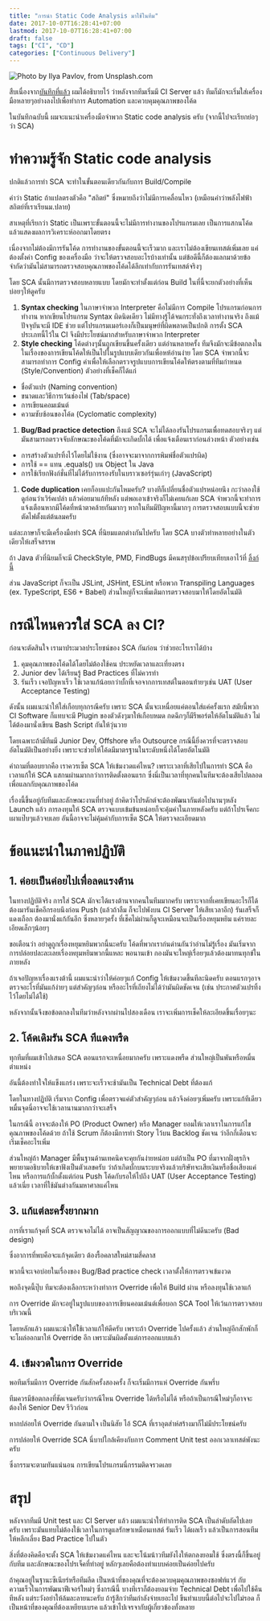 ```yaml
---
title: "การนำ Static Code Analysis มาใช้ในทีม"
date: 2017-10-07T16:28:41+07:00
lastmod: 2017-10-07T16:28:41+07:00
draft: false
tags: ["CI", "CD"]
categories: ["Continuous Delivery"]
---
```


![Photo by Ilya Pavlov, from Unsplash.com](/img/code-01.jpg)

สืบเนื่องจาก[บันทึกที่แล้ว](/post/01-ci-journey/) ผมได้อธิบายไว้ ว่าหลังจากทีมเริ่มมี CI Server แล้ว ทีมก็มักจะเริ่มใส่เครื่องมือหลายๆอย่างลงไปเพื่อทำการ Automation  และควบคุมคุณภาพของโค้ด

ในบันทึกฉบับนี้ ผมจะแนะนำเครื่องมือจำพวก Static code analysis ครับ (จากนี้ไปจะเรียกย่อๆว่า SCA)   



<!--more-->

# ทำความรู้จัก Static code analysis
ปกติแล้วการทำ SCA จะทำในขั้นตอนเดียวกันกับการ Build/Compile

คำว่า Static ถ้าแปลตรงตัวคือ "สถิตย์" ซึ่งหมายถึงว่าไม่มีการเคลื่อนไหว (เหมือนคำว่าพลังไฟฟ้าสถิตย์ที่เราเรียนม.ปลาย)

สาเหตุที่เรียกว่า Static เป็นเพราะขั้นตอนนี้จะไม่มีการทำงานของโปรแกรมเลย เป็นการแสกนโค้ดแล้วแสดงผลการวิเคราะห์ออกมาโดยตรง

เนื่องจากไม่ต้องมีการรันโค้ด การทำงานของขั้นตอนนี้จะเร็วมาก และเราไม่ต้องเขียนเทสต์เพิ่มเลย แค่ต้องตั้งค่า Config ของเครื่องมือ ว่าจะให้ตรวจสอบอะไรบ้างเท่านั้น แต่ข้อดีนี้ก็ต้องแลกมาด้วยข้อจำกัดว่ามันไม่สามารถตรวจสอบคุณภาพของโค้ดได้ลึกเท่ากับการรันเทสต์จริงๆ

โดย SCA นั้นมีการตรวจสอบหลายแบบ โดยมักจะทำตั้งแต่ก่อน Build ในที่นี้จะยกตัวอย่างที่เห็นบ่อยๆให้ดูครับ

1. **Syntax checking** ในภาษาจำพวก Interpreter คือไม่มีการ Compile โปรแกรมก่อนการทำงาน หากเขียนโปรแกรม Syntax ผิดนิดเดียว ไม่มีทางรู้ได้จนกระทั่งถึงเวลาทำงานจริง ถึงแม้ปัจจุบันจะมี IDE ช่วย แต่โปรแกรมเมอร์เองก็เป็นมนุษย์ที่ผิดพลาดเป็นปกติ การตั้ง SCA ประเภทนี้ไว้ใน CI จึงมีประโยชน์มากสำหรับภาษาจำพวก Interpreter
1. **Style checking** โค้ดต่างๆนั้นถูกเขียนขึ้นครั้งเดียว แต่อ่านหลายครั้ง ทีมจึงมักจะมีข้อตกลงในในเรื่องของการเขียนโค้ดให้เป็นไปในรูปแบบเดียวกันเพื่อหห้อ่านง่าย โดย SCA จำพวกนี้จะสามารถทำการ Config ค่าเพื่อให้เลือกตรวจรูปแบบการเขียนโค้ดให้ตรงตามที่ทีมกำหนด (Style/Convention) ตัวอย่างที่เช็คก็ได้แก่
  * ชื่อตัวแปร (Naming convention)
  * ขนาดและวิธีการเว้นช่องไฟ (Tab/space)
  * การเขียนคอมเม้นต์
  * ความซับซ้อนของโค้ด  (Cyclomatic complexity)
1. **Bug/Bad practice detection** ถึงแม้ SCA จะไม่ได้ลองรันโปรแกรมเพื่อทดสอบจริงๆ แต่มันสามารถตรวจจับลักษณะของโค้ดที่มักจะเกิดบั้กได้ เพื่อแจ้งเตือนเราก่อนล่วงหน้า ตัวอย่างเช่น
  * การสร้างตัวแปรทิ้งไว้โดยไม่ใช้งาน (ซึ่งอาจจะมาจากการพิมพ์ชื่อตัวแปรผิด)
  * การใช้ == แทน .equals() บน Object ใน Java  
  * การใช้เรียกฟังก์ชั่นที่ไม่ได้รับการรองรับในบราวเซอร์รุ่นเก่าๆ (JavaScript)
1. **Code duplication** เคยก็อบแปะกันไหมครับ? บางทีก็เปลี่ยนชื่อตัวแปรหน่อยนึง กะว่าลองใช้ดูก่อนว่าเวิร์คเปล่า แล้วค่อยมาแก้ทีหลัง แต่พอเอาเข้าจริงก็ไม่เคยแก้เลย SCA จำพวกนี้จะทำการแจ้งเตือนหากมีโค้ดที่หน้าตาคล้ายกันมากๆ  หากในทีมมีปัญหานี้มากๆ การตรวจสอบแบบนี้จะช่วยตัดไฟตั้งแต่ต้นลมครับ

แต่ละภาษาก็จะมีเครื่องมือทำ SCA ที่นิยมแตกต่างกันไปครับ โดย SCA บางตัวทำหลายอย่างในตัวเดียวให้เสร็จสรรพ

ถ้า Java ตัวที่นิยมก็จะมี CheckStyle, PMD, FindBugs มีคนสรุปข้อเปรียบเทียบเอาไว้ที่ [ลิ้งก์นี้](http://continuousdev.com/2015/08/checkstyle-vs-pmd-vs-findbugs/)

ส่วน JavaScript ก็จะเป็น JSLint, JSHint, ESLint หรือพวก Transpiling Languages (ex. TypeScript, ES6 + Babel) ส่วนใหญ่ก็จะเพิ่มเติมการตรวจสอบมาให้โดยอัตโนมัติ

# กรณีไหนควรใส่ SCA ลง CI?
ก่อนจะตัดสินใจ เรามาประมวลประโยชน์ของ SCA กันก่อน ว่าช่วยอะไรเราได้บ้าง

1. คุมคุณภาพของโค้ดได้โดยไม่ต้องใช้คน ประหยัดเวลาและเที่ยงตรง
1. Junior dev ได้เรียนรู้ Bad Practices ที่ไม่ควรทำ
1. รันเร็ว เจอปัญหาเร็ว ใช้เวลาแก้น้อยกว่าบั้กที่เจอจากการเทสต์ในตอนท้ายๆเช่น UAT (User Acceptance Testing)

ดังนั้น ผมแนะนำให้ใส่เกือบทุกกรณีครับ เพราะ SCA นั้นจะเหนื่อยแค่ตอนใส่แค่ครั้งแรก สมัยนี้พวก CI Software ก็แทบจะมี Plugin ของตัวดังๆมาให้เกือบหมด กดฉึกๆก็มีรีพอร์ตให้อัตโนมัติแล้ว ไม่ได้ต้องมานั่งเขียน Bash Script กันให้วุ่นวาย

โดยเฉพาะถ้ามีทีมมี Junior Dev, Offshore หรือ Outsource  กรณีนี้ยิ่งควรที่จะตรวจสอบอัตโนมัติเป็นอย่างยิ่ง เพราะจะช่วยให้โค้ดมีมาตรฐานในระดับหนึ่งได้โดยอัตโนมัติ

คำถามที่ตอบยากคือ เราควรเซ็ต SCA ให้เข้มงวดแค่ไหน? เพราะเวลาที่เสียไปในการทำ SCA คือเวลาแก้ให้ SCA แสกนผ่านมากกว่าการติดตั้งตอนแรก ซึ่งนี่เป็นเวลาที่ทุกคนในทีมจะต้องเสียไปตลอด เพื่อแลกกับคุณภาพของโค้ด

เรื่องนี้ขึ้นอยู่กับทีมและลักษณะงานที่ทำอยู่ ถ้าคิดว่าโปรดักต์จะต้องพัฒนากันต่อไปนานๆหลัง Launch แล้ว การลงทุนให้ SCA ตรวจแบบเข้มข้นหน่อยก็จะคุ้มค่าในภายหลังครับ แต่ถ้าโปรเจ็คกะเผาแป๊บๆแล้วจบเลย อันนี้อาจจะไม่คุ้มค่ากับการเซ็ต SCA ให้ตรวจละเอียดมาก


# ข้อแนะนำในภาคปฏิบัติ

## 1. ค่อยเป็นค่อยไปเพื่อลดแรงต้าน
ในทางปฏิบัติจริง การใส่ SCA มักจะได้แรงต้านจากคนในทีมมากครับ เพราะจากที่เคยเขียนอะไรก็ได้ ต้องมารันเช็คอีกรอบนึงก่อน Push (แล้วถ้าลืม ก็จะไปพังบน CI Server ให้เสียเวลาอีก) รันเสร็จก็แดงเถือก ต้องมานั่งแก้กันอีก ซึ่งหลายๆครั้ง ที่เช็คไม่ผ่านก็ดูจะเหมือนจะเป็นเรื่องหยุมหยิม แค่รายละเอียดเล็กๆน้อยๆ

ขอเตือนว่า อย่าดูถูกเรื่องหยุมหยิมพวกนี้นะครับ โค้ดที่พวกเราก่นด่านกันว่าอ่านไม่รู้เรื่อง มันเริ่มจากการปล่อยปละละเลยเรื่องหยุมหยิมพวกนี้แหละ พอนานเข้า กองมันจะใหญ่เรื่อยๆแล้วต้องมาทนทุกข์ในภายหลัง

ถ้าเจอปัญหาเรื่องแรงต้านี้ ผมแนะนำว่าให้ค่อยๆแก้ Config ให้เข้มงวดขึ้นทีละนิดครับ ตอนแรกๆอาจตรวจอะไรที่มันแก้ง่ายๆ แต่สำคัญๆก่อน หรืออะไรที่เถียงไม่ได้ว่ามันผิดชัดเจน (เช่น ประกาศตัวแปรทิ้งไว้โดยไม่ได้ใช้)

หลังจากนั้นจึงขอข้อตกลงในทีมว่าหลังจากผ่านไปสองเดือน เราจะเพิ่มการเช็คให้ละเอียดขึ้นเรื่อยๆนะ

## 2. โค้ดเดิมรัน SCA ทีแดงพรืด
ทุกทีมที่ผมเข้าไปเสนอ SCA ตอนแรกจะเหนื่อยมากครับ เพราะแดงพรืด ส่วนใหญ่เป็นพันหรือหมื่นตำแหน่ง

อันนี้ต้องทำใจให้แข็งแกร่ง เพราะจะเร็วจะช้ามันเป็น Technical Debt ที่ต้องแก้

โดยในทางปฏิบัติ เริ่มจาก Config เพื่อตรวจแค่ตัวสำคัญๆก่อน แล้วจึงค่อยๆเพิ่มครับ เพราะแก้ทีเดียวหมื่นจุดนี่อาจจะใช้เวลานานมากกว่าจะเสร็จ

ในกรณีนี้ อาจจะต้องให้ PO (Product Owner) หรือ Manager ยอมให้เวลาเราในการแก้ไขคุณภาพของโค้ดด้วย ถ้าใช้ Scrum ก็ต้องมีการทำ Story ไว้บน Backlog ชัดเจน ว่าอีกกี่เดือนจะเริ่มเช็คอะไรเพิ่ม

ส่วนใหญ่ถ้า Manager มีพื้นฐานด้านเทคนิคจะคุยกันง่ายหน่อย แต่ถ้าเป็น PO ที่มาจากฝั่งธุรกิจ พยายามอธิบายให้เขาฟังเป็นตัวเลขครับ ว่าถ้าเกิดบั้กบนระบบจริงแล้วบริษัทจะเสียเงินหรือชื่อเสียงแค่ไหน หรือการแก้บั้กตั้งแต่ก่อน Push โค้ดกับรอให้ไปถึง UAT (User Acceptance Testing) แล้วเนี่ย เวลาที่ใช้มันต่างกันมหาศาลแค่ไหน

## 3. แก้แต่ละครั้งยากมาก
การที่เราแก้จุดที่ SCA ตรวจเจอไม่ได้ อาจเป็นสัญญาณของการออกแบบที่ไม่ดีนะครับ (Bad design)

ซึ่งอาการที่พบคือจะแก้จุดเดียว ต้องรื้อคลาสใหม่สามสี่คลาส

พวกนี้จะเจอบ่อยในเรื่องของ Bug/Bad practice check  เวลาตั้งให้การตรวจเข้มงวด

พอถึงจุดนี้ปุ๊บ ทีมจะต้องเลือกระหว่างทำการ Override เพื่อให้ Build ผ่าน หรือลงทุนใช้เวลาแก้

การ Override มักจะอยู่ในรูปแบบของการเขียนคอมเม้นต์เพื่อบอก SCA Tool ให้เว้นการตรวจสอบบริเวณนี้

โดยหลักแล้ว ผมแนะนำให้ใ่ช้เวลาแก้ให้ดีครับ เพราะถ้า Override ไปครั้งแล้ว ส่วนใหญ่อีกสักพักก็จะโผล่ออกมาให้ Override อีก เพราะมันผิดตั้งแต่การออกแบบแล้ว

## 4. เข้มงวดในการ Override
พอทีมเริ่มมีการ Override กันสักครั้งสองครั้ง ก็จะเริ่มมีการแห่ Override กันพรึ่บ

ทีมควรมีข้อตกลงที่ชัดเจนครับว่ากรณีไหน Override ได้หรือไม่ได้ หรือถ้าเป็นกรณีใหม่ๆก็อาจจะต้องให้ Senior Dev รีวิวก่อน

หากปล่อยให้ Override กันตามใจ เป็นนิสัย ไอ้ SCA ที่เราอุตส่าห์สร้างมาก็ไม่มีประโยชน์ครับ

การปล่อยให้ Override SCA นี่บาปใกล้เคียงกับการ Comment Unit test ออกเวลาเทสต์พังนะครับ  

ซึ่งกรรมจะตามทันแน่นอน การเขียนโปรแกรมนี่กรรมติดจรวดเลย

# สรุป
หลังจากทีมมี Unit test และ CI Server แล้ว ผมแนะนำให้ทำการติด SCA เป็นลำดับถัดไปเลยครับ เพราะมันแทบไม่ต้องใช้เวลาในการดูแลรักษาเหมือนเทสต์  รันเร็ว ได้ผลเร็ว แล้วเป็นการสอนทีมให้หลีกเลี่ยง Bad Practice ไปในตัว

สิ่งที่ต้องคิดคือจะตั้ง SCA ให้เข้มงวดแค่ไหน และจะโน้มน้าวทีมยังไงให้ตกลงยอมใช้ ซึ่งตรงนี้ก็ขึ้นอยู่กับทีม และลักษณะของโปรเจ็คที่ทำอยู่ หลักๆเลยคือต้องทำแบบค่อยเป็นค่อยไปครับ

ถ้าคุณอยู่ในฐานะซีเนียร์หรือทีมลีด เป็นหน้าที่ของคุณที่จะต้องควบคุมคุณภาพของซอฟท์แวร์ กับความเร็วในการพัฒนาฟีเจอร์ใหม่ๆ ซึ่งกรณีนี้ บางทีเราก็ต้องยอมจ่าย Technical Debt เพื่อไปใช้คืนทีหลัง แต่ระวังอย่าให้ล้มละลายนะครับ ถ้ารู้สึกว่าทีมกำลังจ่ายเยอะไป ขืนทำแบบนี้ต่อไปจะไปไม่รอด ก็เป็นหน้าที่ของคุณที่ต้องเหยียบเบรค แล้วเข้าไปเจรจากับผู้เกี่ยวข้องทั้งหลาย
